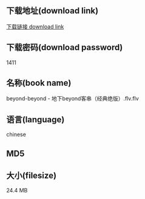 ## 下载地址(download link)
[下载链接 download link](https://tutu365.netlify.app/?s=beyond-beyond+-+%E5%9C%B0%E4%B8%8Bbeyond%E5%AE%A2%E4%B8%B2%EF%BC%88%E7%BB%8F%E5%85%B8%E7%BB%9D%E7%89%88%EF%BC%89.flv)

## 下载密码(download password)
1411

## 名称(book name)
beyond-beyond - 地下beyond客串（经典绝版）.flv.flv

## 语言(language)
chinese

## MD5


## 大小(filesize)
24.4 MB
